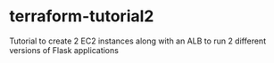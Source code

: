 # terraform-tutorial2

Tutorial to create 2 EC2 instances along with an ALB to run 2 different versions of Flask applications

